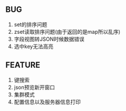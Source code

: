 ## BUG ##
1. set的排序问题
2. zset读取排序问题(由于返回的是map所以乱序)
3. 字段视图转JSON时候数据错误
4. 选中key无法高亮


## FEATURE ##
1. 键搜索
7. json预览新开窗口
3. 集群模式
4. 配置信息以及服务器信息打印

